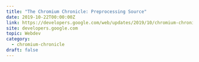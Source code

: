 ```yaml
---
title: "The Chromium Chronicle: Preprocessing Source"
date: 2019-10-22T00:00:00Z
link: https://developers.google.com/web/updates/2019/10/chromium-chronicle-7?utm_medium=RSS&utm_source=hune
site: developers.google.com
topic: Webdev
category:
  - chromium-chronicle
draft: false
---
```

